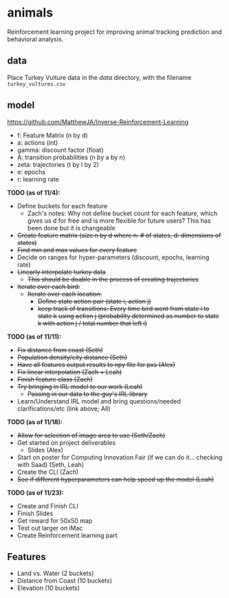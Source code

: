 # animals
Reinforcement learning project for improving animal tracking prediction and behavioral analysis.

## data

Place Turkey Vulture data in the *data* directory, with the filename `turkey_vultures.csv`

## model
 https://github.com/MatthewJA/Inverse-Reinforcement-Learning
- f: Feature Matrix (n by d)
- a: actions (int)
- gamma: discount factor (float)
- A: transition probabilities (n by a by n)
- zeta: trajectories (t by l by 2)
- e: epochs
- r: learning rate

**TODO (as of 11/4):**
- Define buckets for each feature
    - Zach's notes: Why not define bucket count for each feature, which gives us d for free and is more flexible for future users? This has been done but it is changeable
- <s> Create feature matrix (size n by d where n: # of states, d: dimensions of states) </s>
- <s> Find min and max values for every feature </s>
- Decide on ranges for hyper-parameters (discount, epochs, learning rate)
- <s> Linearly interpolate turkey data
    - This should be doable in the process of creating trajectories </s>
- <s> Iterate over each bird:
    - Iterate over each location:
        - Define state action pair (state i, action j)
        - keep track of transitions: Every time bird went from state i to state
          k using action j (probability determined as number to state k with
          action j / total number that left i) </s>


**TODO (as of 11/11):**
- <s> Fix distance from coast (Seth) </s>
- <s> Population density/city distance (Seth) </s>
- <s> Have all features output results to npy file for pxs (Alex) </s>
- <s> Fix linear interpolation (Zach + Leah) </s>
- <s> Finish feature class (Zach) </s>
- <s> Try bringing in IRL model to our work (Leah)
     - Passing in our data to the guy's IRL library </s>
- Learn/Understand IRL model and bring questions/needed clarifications/etc (link above; All)

**TODO (as of 11/18):**
- <s> Allow for selection of image area to use (Seth/Zach) </s>
- Get started on project deliverables
    - Slides (Alex)
- Start on poster for Computing Innovation Fair (if we can do it... checking with Saad) (Seth, Leah)
- Create the CLI (Zach)
- <s> See if different hyperparameters can help speed up the model (Leah) </s>

**TODO (as of 11/23):**
- Create and Finish CLI
- Finish Slides
- Get reward for 50x50 map
- Test out larger on iMac
- Create Reinforcement learning part

## Features

- Land vs. Water (2 buckets)
- Distance from Coast (10 buckets)
- Elevation (10 buckets)
